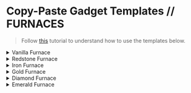 # Copy-Paste Gadget Templates // FURNACES
> Follow [this](https://github.com/Direwolf20-MC/BuildingGadgets/wiki/Template-Manager) tutorial to understand how to use the templates below.
<!-- VANILLA FURNACE - START -->
<details>
<summary>Vanilla Furnace</summary>
<p>

```json
{
  "version": "2.1.0",
  "mc_version": "1.16.5",
  "name": "Furnace",
  "author": "Kikiisyourfriend",
  "bounding_box": {
    "min_x": 0,
    "min_y": 0,
    "min_z": 0,
    "max_x": 2,
    "max_y": 2,
    "max_z": 2
  },
  "material_list": {
      "root_type": "buildinggadgets:entries",
    "root_entry": [
      {
          "item_type": "buildinggadgets:simple_item",
        "count": 1,
        "item": {
          "id": "minecraft:campfire"
        }
      },
      {
        "item_type": "buildinggadgets:simple_item",
        "count": 24,
        "item": {
          "id": "minecraft:cobblestone"
        }
      },
      {
          "item_type": "buildinggadgets:simple_item",
        "count": 1,
        "item": {
          "id": "minecraft:spruce_log"
        }
      }
    ]
  }
}
```

</p>
</details>
<!-- VANILLA FURNACE - END -->

<!-- REDSTONE FURNACE - START -->
<details>
<summary>Redstone Furnace</summary>
<p>

```json
{
  "version": "2.1.0",
  "mc_version": "1.16.5",
  "name": "Redstone Furnace",
  "author": "Kikiisyourfriend",
  "bounding_box": {
    "min_x": 0,
    "min_y": 0,
    "min_z": 0,
    "max_x": 4,
    "max_y": 4,
    "max_z": 4
  },
  "material_list": {
    "root_type": "buildinggadgets:entries",
    "root_entry": [
      {
        "item_type": "buildinggadgets:simple_item",
        "count": 9,
        "item": {
          "id": "kubejs:etherealslate_block"
        }
      },
      {
        "item_type": "buildinggadgets:simple_item",
        "count": 18,
        "item": {
          "id": "minecraft:furnace"
        }
      },
      {
        "item_type": "buildinggadgets:simple_item",
        "count": 36,
        "item": {
          "id": "minecraft:glass"
        }
      },
      {
        "item_type": "buildinggadgets:simple_item",
        "count": 62,
        "item": {
          "id": "thermal:machine_frame"
        }
      }
    ]
  }
}
```

</p>
</details>
<!-- REDSTONE FURNACE - END -->


<!-- IRON FURNACE - START -->
<details>
<summary>Iron Furnace</summary>
<p>

```json
{
  "version": "2.1.0",
  "mc_version": "1.16.5",
  "name": "Iron Furnace",
  "author": "SuperNate903",
  "bounding_box": {
    "min_x": 0,
    "min_y": 0,
    "min_z": 0,
    "max_x": 2,
    "max_y": 2,
    "max_z": 2
  },
  "material_list": {
    "root_type": "buildinggadgets:entries",
    "root_entry": [
      {
        "item_type": "buildinggadgets:simple_item",
        "count": 1,
        "item": {
          "id": "minecraft:furnace"
        }
      },
      {
        "item_type": "buildinggadgets:simple_item",
        "count": 1,
        "item": {
          "id": "minecraft:hopper"
        }
      },
      {
        "item_type": "buildinggadgets:simple_item",
        "count": 23,
        "item": {
          "id": "minecraft:iron_block"
        }
      },
      {
        "item_type": "buildinggadgets:simple_item",
        "count": 1,
        "item": {
          "id": "minecraft:redstone_block"
        }
      }
    ]
  }
}
```

</p>
</details>
<!-- IRON FURNACE - END -->

<!-- GOLD FURNACE - START -->
<details>
<summary>Gold Furnace</summary>
<p>

```json
{
  "version": "2.1.0",
  "mc_version": "1.16.5",
  "name": "Gold Furnace",
  "author": "SuperNate903",
  "bounding_box": {
    "min_x": 0,
    "min_y": 0,
    "min_z": 0,
    "max_x": 2,
    "max_y": 2,
    "max_z": 2
  },
  "material_list": {
    "root_type": "buildinggadgets:entries",
    "root_entry": [
      {
        "item_type": "buildinggadgets:simple_item",
        "count": 23,
        "item": {
          "id": "minecraft:gold_block"
        }
      },
      {
        "item_type": "buildinggadgets:simple_item",
        "count": 1,
        "item": {
          "id": "minecraft:hopper"
        }
      },
      {
        "item_type": "buildinggadgets:simple_item",
        "count": 1,
        "item": {
          "id": "ironfurnaces:iron_furnace"
        }
      },
      {
        "item_type": "buildinggadgets:simple_item",
        "count": 1,
        "item": {
          "id": "minecraft:redstone_block"
        }
      }
    ]
  }
}
```

</p>
</details>
<!-- GOLD FURNACE - END -->

<!-- DIAMOND FURNACE - START -->
<details>
<summary>Diamond Furnace</summary>
<p>

```json
{
  "version": "2.1.0",
  "mc_version": "1.16.5",
  "name": "Diamond Furnace",
  "author": "SuperNate903",
  "bounding_box": {
    "min_x": 0,
    "min_y": 0,
    "min_z": 0,
    "max_x": 2,
    "max_y": 2,
    "max_z": 2
  },
  "material_list": {
    "root_type": "buildinggadgets:entries",
    "root_entry": [
      {
        "item_type": "buildinggadgets:simple_item",
        "count": 23,
        "item": {
          "id": "minecraft:diamond_block"
        }
      },
      {
        "item_type": "buildinggadgets:simple_item",
        "count": 1,
        "item": {
          "id": "ironfurnaces:gold_furnace"
        }
      },
      {
        "item_type": "buildinggadgets:simple_item",
        "count": 1,
        "item": {
          "id": "minecraft:hopper"
        }
      },
      {
        "item_type": "buildinggadgets:simple_item",
        "count": 1,
        "item": {
          "id": "minecraft:redstone_block"
        }
      }
    ]
  }
}
```

</p>
</details>
<!-- DIAMOND FURNACE - END -->

<!-- EMERALD FURNACE - START -->
<details>
<summary>Emerald Furnace</summary>
<p>

```json
{
  "version": "2.1.0",
  "mc_version": "1.16.5",
  "name": "Emerald Furnace",
  "author": "SuperNate903",
  "bounding_box": {
    "min_x": 0,
    "min_y": 0,
    "min_z": 0,
    "max_x": 2,
    "max_y": 2,
    "max_z": 2
  },
  "material_list": {
    "root_type": "buildinggadgets:entries",
    "root_entry": [
      {
        "item_type": "buildinggadgets:simple_item",
        "count": 1,
        "item": {
          "id": "ironfurnaces:diamond_furnace"
        }
      },
      {
        "item_type": "buildinggadgets:simple_item",
        "count": 23,
        "item": {
          "id": "minecraft:emerald_block"
        }
      },
      {
        "item_type": "buildinggadgets:simple_item",
        "count": 1,
        "item": {
          "id": "minecraft:hopper"
        }
      },
      {
        "item_type": "buildinggadgets:simple_item",
        "count": 1,
        "item": {
          "id": "minecraft:redstone_block"
        }
      }
    ]
  }
}
```

</p>
</details>
<!-- EMERALD FURNACE - END -->